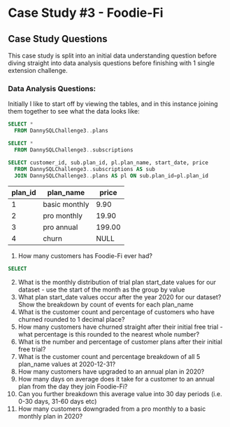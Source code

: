 # Case Study #3 - Foodie-Fi

## Case Study Questions
This case study is split into an initial data understanding question before diving straight into data analysis questions before finishing with 1 single extension challenge.

### Data Analysis Questions:

Initially I like to start off by viewing the tables, and in this instance joining them together to see what the data looks like:
````sql
SELECT *
  FROM DannySQLChallenge3..plans

SELECT *
  FROM DannySQLChallenge3..subscriptions

SELECT customer_id, sub.plan_id, pl.plan_name, start_date, price
  FROM DannySQLChallenge3..subscriptions AS sub
  JOIN DannySQLChallenge3..plans AS pl ON sub.plan_id=pl.plan_id
````

|plan_id|plan_name|price|
|-|-|-|
|1|	basic monthly|	9.90
|2|	pro monthly|	19.90
|3|	pro annual|	199.00
|4|	churn|	NULL


1.  How many customers has Foodie-Fi ever had?
````sql
SELECT
````

2.  What is the monthly distribution of trial plan start_date values for our dataset - use the start of the month as the group by value
3.  What plan start_date values occur after the year 2020 for our dataset? Show the breakdown by count of events for each plan_name
4.  What is the customer count and percentage of customers who have churned rounded to 1 decimal place?
5.  How many customers have churned straight after their initial free trial - what percentage is this rounded to the nearest whole number?
6.  What is the number and percentage of customer plans after their initial free trial?
7.  What is the customer count and percentage breakdown of all 5 plan_name values at 2020-12-31?
8.  How many customers have upgraded to an annual plan in 2020?
9.  How many days on average does it take for a customer to an annual plan from the day they join Foodie-Fi?
10. Can you further breakdown this average value into 30 day periods (i.e. 0-30 days, 31-60 days etc)
11. How many customers downgraded from a pro monthly to a basic monthly plan in 2020?
